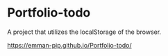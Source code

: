 # Portfolio-todo
A project that utilizes the localStorage of the browser.

https://emman-pip.github.io/Portfolio-todo/
